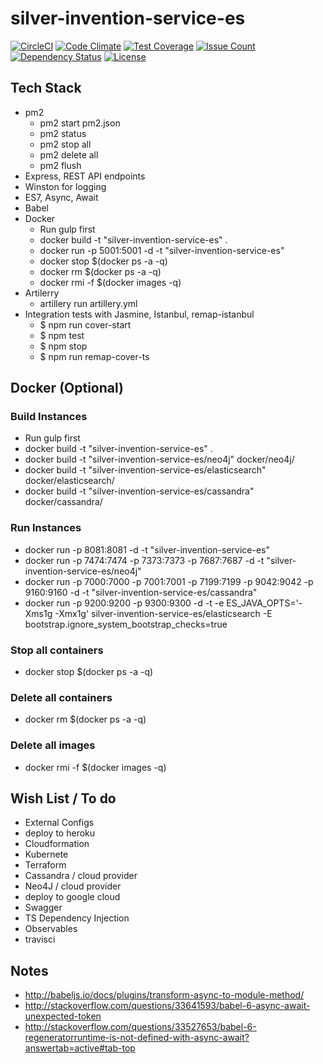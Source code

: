 # silver-invention-service-es
[![CircleCI](https://circleci.com/gh/daveayan/silver-invention-service-es.svg?style=svg)](https://circleci.com/gh/daveayan/silver-invention-service-es)
[![Code Climate](https://codeclimate.com/github/daveayan/silver-invention-service-es/badges/gpa.svg)](https://codeclimate.com/github/daveayan/silver-invention-service-es)
[![Test Coverage](https://codeclimate.com/github/daveayan/silver-invention-service-es/badges/coverage.svg)](https://codeclimate.com/github/daveayan/silver-invention-service-es/coverage)
[![Issue Count](https://codeclimate.com/github/daveayan/silver-invention-service-es/badges/issue_count.svg)](https://codeclimate.com/github/daveayan/silver-invention-service-es)
[![Dependency Status](https://gemnasium.com/badges/github.com/daveayan/silver-invention-service-es.svg)](https://gemnasium.com/github.com/daveayan/silver-invention-service-es)
[![License](http://img.shields.io/:license-mit-blue.svg)](http://doge.mit-license.org)

## Tech Stack
- pm2
  - pm2 start pm2.json
  - pm2 status
  - pm2 stop all
  - pm2 delete all
  - pm2 flush
- Express, REST API endpoints
- Winston for logging
- ES7, Async, Await
- Babel
- Docker
  - Run gulp first
  - docker build -t "silver-invention-service-es" .
  - docker run -p 5001:5001 -d -t "silver-invention-service-es"
  - docker stop $(docker ps -a -q)
  - docker rm $(docker ps -a -q)
  - docker rmi -f $(docker images -q)
- Artilerry
  - artillery run artillery.yml
- Integration tests with Jasmine, Istanbul, remap-istanbul
  - $ npm run cover-start
  - $ npm test
  - $ npm stop
  - $ npm run remap-cover-ts

## Docker (Optional)
### Build Instances
- Run gulp first
- docker build -t "silver-invention-service-es" .
- docker build -t "silver-invention-service-es/neo4j" docker/neo4j/
- docker build -t "silver-invention-service-es/elasticsearch" docker/elasticsearch/
- docker build -t "silver-invention-service-es/cassandra" docker/cassandra/

### Run Instances
- docker run -p 8081:8081 -d -t "silver-invention-service-es" 
- docker run -p 7474:7474 -p 7373:7373 -p 7687:7687 -d -t "silver-invention-service-es/neo4j"
- docker run -p 7000:7000 -p 7001:7001 -p 7199:7199 -p 9042:9042 -p 9160:9160 -d -t "silver-invention-service-es/cassandra"
- docker run -p 9200:9200 -p 9300:9300 -d -t -e ES_JAVA_OPTS='-Xms1g -Xmx1g' silver-invention-service-es/elasticsearch -E bootstrap.ignore_system_bootstrap_checks=true

### Stop all containers
- docker stop $(docker ps -a -q)

### Delete all containers
- docker rm $(docker ps -a -q)

### Delete all images
- docker rmi -f $(docker images -q)  

## Wish List / To do

- External Configs
- deploy to heroku
- Cloudformation
- Kubernete
- Terraform
- Cassandra / cloud provider
- Neo4J / cloud provider
- deploy to google cloud
- Swagger
- TS Dependency Injection
- Observables
- travisci

## Notes
- http://babeljs.io/docs/plugins/transform-async-to-module-method/
- http://stackoverflow.com/questions/33641593/babel-6-async-await-unexpected-token
- http://stackoverflow.com/questions/33527653/babel-6-regeneratorruntime-is-not-defined-with-async-await?answertab=active#tab-top

